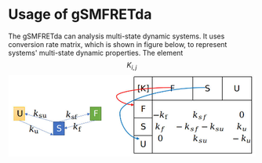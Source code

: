# Usage of gSMFRETda

The gSMFRETda can analysis multi-state dynamic systems. It uses conversion rate matrix, which is shown in figure below, to represent systems' multi-state dynamic properties.
The element $$K_{i,j}$$
[<img src="doc/mat.jpg" width="600"/>](doc/mat.jpg)